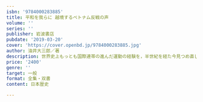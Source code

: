 ```yaml
---
isbn: '9784000283885'
title: 平和を我らに 越境するベトナム反戦の声
volume: ''
series: ''
publisher: 岩波書店
pubdate: '2019-03-20'
cover: 'https://cover.openbd.jp/9784000283885.jpg'
author: 油井大三郎／著
description: 世界史上もっとも国際連帯の進んだ運動の経験を，半世紀を経た今見つめ直し，その歴史的意義を考える．
price: '2400'
genre: ''
target: 一般
format: 全集・双書
content: 日本歴史

---
```


